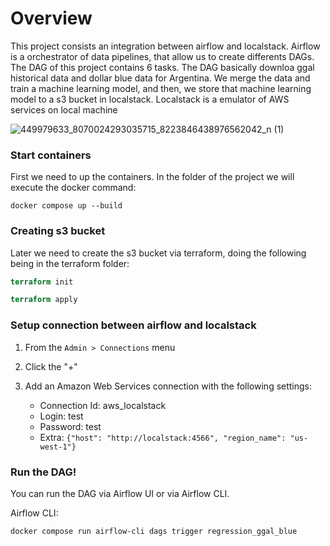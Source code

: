 # Overview

This project consists an integration between airflow and localstack. Airflow is a orchestrator of data pipelines, that allow us to create differents DAGs. The DAG of this project contains 6 tasks. The DAG basically
downloa ggal historical data and dollar blue data for Argentina. We merge the data and train a machine learning model, and then, we store that machine learning model to a s3 bucket in localstack. Localstack is a
emulator of AWS services on local machine

![449979633_8070024293035715_8223846438976562042_n (1)](https://github.com/DaroMiceliPy/model-to-s3/assets/66572761/04e164b6-b16f-4e71-a339-e4e7dc61c836)

### Start containers

First we need to up the containers. In the folder of the project we will execute the docker command:

```docker
docker compose up --build
```

### Creating s3 bucket

Later we need to create the s3 bucket via terraform, doing the following being in the terraform folder:

 ```terraform
terraform init
```

 ```terraform
terraform apply
```

### Setup connection between airflow and localstack

1. From the `Admin > Connections` menu
2. Click the "+"
3. Add an Amazon Web Services connection with the following settings:

    * Connection Id: aws_localstack
    * Login: test
    * Password: test
    * Extra: `{"host": "http://localstack:4566", "region_name": "us-west-1"}`
      
### Run the DAG!

You can run the DAG via Airflow UI or via Airflow CLI.

Airflow CLI:
 ```AIRFLOW
docker compose run airflow-cli dags trigger regression_ggal_blue
```
